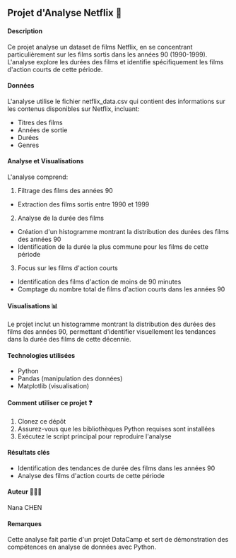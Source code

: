 ## Projet d'Analyse Netflix 🍿
#### Description
Ce projet analyse un dataset de films Netflix, en se concentrant particulièrement sur les films sortis dans les années 90 (1990-1999). L'analyse explore les durées des films et identifie spécifiquement les films d'action courts de cette période.

#### Données
L'analyse utilise le fichier netflix_data.csv qui contient des informations sur les contenus disponibles sur Netflix, incluant:

- Titres des films
- Années de sortie
- Durées
- Genres

#### Analyse et Visualisations
L'analyse comprend:

1. Filtrage des films des années 90

- Extraction des films sortis entre 1990 et 1999


2. Analyse de la durée des films

- Création d'un histogramme montrant la distribution des durées des films des années 90
- Identification de la durée la plus commune pour les films de cette période


3. Focus sur les films d'action courts

- Identification des films d'action de moins de 90 minutes
- Comptage du nombre total de films d'action courts dans les années 90



#### Visualisations 📊
Le projet inclut un histogramme montrant la distribution des durées des films des années 90, permettant d'identifier visuellement les tendances dans la durée des films de cette décennie.

#### Technologies utilisées

- Python
- Pandas (manipulation des données)
- Matplotlib (visualisation)

#### Comment utiliser ce projet ❓

1. Clonez ce dépôt
2. Assurez-vous que les bibliothèques Python requises sont installées
3. Exécutez le script principal pour reproduire l'analyse

#### Résultats clés

- Identification des tendances de durée des films dans les années 90
- Analyse des films d'action courts de cette période

#### Auteur 🙆🏻‍♀️
Nana CHEN

#### Remarques
Cette analyse fait partie d'un projet DataCamp et sert de démonstration des compétences en analyse de données avec Python.
